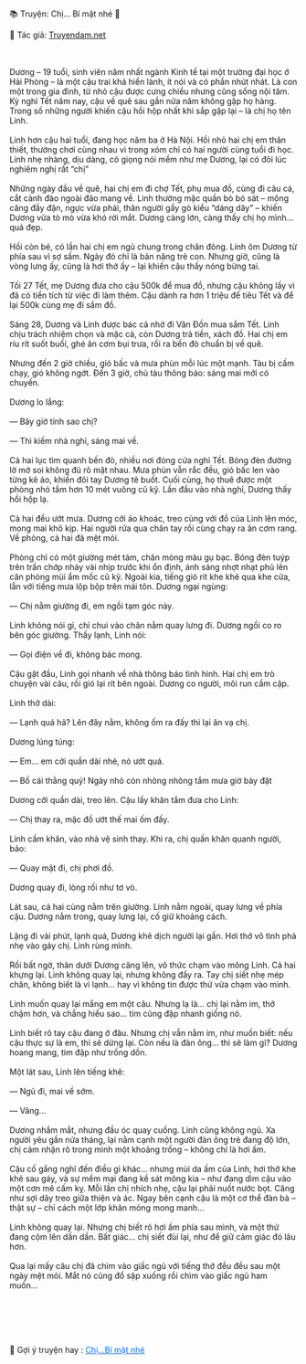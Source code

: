 📚 Truyện: Chị... Bí mật nhé 🔞 
<br>
<p>📖 Tác giả: <a href="https://truyendam.net" target="_blank" title="Truyện sex người lớn, truyện 18+ tại Truyendam.net">Truyendam.net</a></p>
<br></br>
Dương – 19 tuổi, sinh viên năm nhất ngành Kinh tế tại một trường đại học ở Hải Phòng – là một cậu trai khá hiền lành, ít nói và có phần nhút nhát. Là con một trong gia đình, từ nhỏ cậu được cưng chiều nhưng cũng sống nội tâm. Kỳ nghỉ Tết năm nay, cậu về quê sau gần nửa năm không gặp họ hàng. Trong số những người khiến cậu hồi hộp nhất khi sắp gặp lại – là chị họ tên Linh.
<br></br>
Linh hơn cậu hai tuổi, đang học năm ba ở Hà Nội. Hồi nhỏ hai chị em thân thiết, thường chơi cùng nhau vì trong xóm chỉ có hai người cùng tuổi đi học. Linh nhẹ nhàng, dịu dàng, có giọng nói mềm như mẹ Dương, lại có đôi lúc nghiêm nghị rất “chị”
<br></br>
Những ngày đầu về quê, hai chị em đi chợ Tết, phụ mua đồ, cùng đi câu cá, cắt cành đào ngoài đảo mang về. Linh thường mặc quần bò bó sát – mông căng đầy đặn, ngực vừa phải, thân người gầy gò kiểu “dáng dây” – khiến Dương vừa tò mò vừa khó rời mắt. Dương càng lớn, càng thấy chị họ mình... quá đẹp.
<br></br>
Hồi còn bé, có lần hai chị em ngủ chung trong chăn đông. Linh ôm Dương từ phía sau vì sợ sấm. Ngày đó chỉ là bản năng trẻ con. Nhưng giờ, cũng là vòng lưng ấy, cũng là hơi thở ấy – lại khiến cậu thấy nóng bừng tai.
<br></br>
Tối 27 Tết, mẹ Dương đưa cho cậu 500k để mua đồ, nhưng cậu không lấy vì đã có tiền tích từ việc đi làm thêm. Cậu dành ra hơn 1 triệu để tiêu Tết và để lại 500k cùng mẹ đi sắm đồ.
<br></br>
Sáng 28, Dương và Linh được bác cả nhờ đi Vân Đồn mua sắm Tết. Linh chịu trách nhiệm chọn và mặc cả, còn Dương trả tiền, xách đồ. Hai chị em ríu rít suốt buổi, ghé ăn cơm bụi trưa, rồi ra bến đò chuẩn bị về quê.
<br></br>
Nhưng đến 2 giờ chiều, gió bấc và mưa phùn mỗi lúc một mạnh. Tàu bị cấm chạy, gió không ngớt. Đến 3 giờ, chủ tàu thông báo: sáng mai mới có chuyến.
<br></br>
Dương lo lắng:
<br></br>
— Bây giờ tính sao chị?
<br></br>
— Thì kiếm nhà nghỉ, sáng mai về.
<br></br>
Cả hai lục tìm quanh bến đò, nhiều nơi đóng cửa nghỉ Tết. Bóng đèn đường lờ mờ soi không đủ rõ mặt nhau. Mưa phùn vẫn rắc đều, gió bấc len vào từng kẽ áo, khiến đôi tay Dương tê buốt. Cuối cùng, họ thuê được một phòng nhỏ tầm hơn 10 mét vuông cũ kỹ. Lần đầu vào nhà nghỉ, Dương thấy hồi hộp lạ.
<br></br>
Cả hai đều ướt mưa. Dương cởi áo khoác, treo cùng với đồ của Linh lên móc, mong mai khô kịp. Hai người rửa qua chân tay rồi cùng chạy ra ăn cơm rang. Về phòng, cả hai đã mệt mỏi.
<br></br>
Phòng chỉ có một giường mét tám, chăn mỏng màu gụ bạc. Bóng đèn tuýp trên trần chớp nháy vài nhịp trước khi ổn định, ánh sáng nhợt nhạt phủ lên căn phòng mùi ẩm mốc cũ kỹ. Ngoài kia, tiếng gió rít khe khẽ qua khe cửa, lẫn với tiếng mưa lộp bộp trên mái tôn. Dương ngại ngùng:
<br></br>
— Chị nằm giường đi, em ngồi tạm góc này.
<br></br>
Linh không nói gì, chỉ chui vào chăn nằm quay lưng đi. Dương ngồi co ro bên góc giường. Thấy lạnh, Linh nói:
<br></br>
— Gọi điện về đi, không bác mong.
<br></br>
Cậu gật đầu, Linh gọi nhanh về nhà thông báo tình hình. Hai chị em trò chuyện vài câu, rồi gió lại rít bên ngoài. Dương co người, môi run cầm cập.
<br></br>
Linh thở dài:
<br></br>
— Lạnh quá hả? Lên đây nằm, không ốm ra đấy thì lại ăn vạ chị.
<br></br>
Dương lúng túng:
<br></br>
— Em... em cởi quần dài nhé, nó ướt quá.
<br></br>
— Bố cái thằng quỷ! Ngày nhỏ còn nhông nhông tắm mưa giờ bày đặt 
<br></br>
Dương cởi quần dài, treo lên. Cậu lấy khăn tắm đưa cho Linh:
<br></br>
— Chị thay ra, mặc đồ ướt thế mai ốm đấy.
<br></br>
Linh cầm khăn, vào nhà vệ sinh thay. Khi ra, chị quấn khăn quanh người, bảo:
<br></br>
— Quay mặt đi, chị phơi đồ.
<br></br>
Dương quay đi, lòng rối như tơ vò.
<br></br>
Lát sau, cả hai cùng nằm trên giường. Linh nằm ngoài, quay lưng về phía cậu. Dương nằm trong, quay lưng lại, cố giữ khoảng cách.
<br></br>
Lặng đi vài phút, lạnh quá, Dương khẽ dịch người lại gần. Hơi thở vô tình phả nhẹ vào gáy chị. Linh rùng mình.
<br></br>
Rồi bất ngờ, thân dưới Dương căng lên, vô thức chạm vào mông Linh. Cả hai khựng lại. Linh không quay lại, nhưng không đẩy ra. Tay chị siết nhẹ mép chăn, không biết là vì lạnh… hay vì không tin được thứ vừa chạm vào mình.
<br></br>
Linh muốn quay lại mắng em một câu. Nhưng lạ là… chị lại nằm im, thở chậm hơn, và chẳng hiểu sao… tim cũng đập nhanh giống nó.
<br></br>
Linh biết rõ tay cậu đang ở đâu. Nhưng chị vẫn nằm im, như muốn biết: nếu cậu thực sự là em, thì sẽ dừng lại. Còn nếu là đàn ông… thì sẽ làm gì? Dương hoang mang, tim đập như trống dồn.
<br></br>
Một lát sau, Linh lên tiếng khẽ:
<br></br>
— Ngủ đi, mai về sớm.
<br></br>
— Vâng...
<br></br>
Dương nhắm mắt, nhưng đầu óc quay cuồng. Linh cũng không ngủ. Xa người yêu gần nửa tháng, lại nằm cạnh một người đàn ông trẻ đang độ lớn, chị cảm nhận rõ trong mình một khoảng trống – không chỉ là hơi ấm. 
<br></br>
Cậu cố gắng nghĩ đến điều gì khác… nhưng mùi da ấm của Linh, hơi thở khe khẽ sau gáy, và sự mềm mại đang kề sát mông kia – như đang dìm cậu vào một cơn mê cấm kỵ. Mỗi lần chị nhích nhẹ, cậu lại phải nuốt nước bọt. Căng như sợi dây treo giữa thiện và ác. Ngay bên cạnh cậu là một cơ thể đàn bà – thật sự – chỉ cách một lớp khăn mỏng mong manh…
<br></br>
Linh không quay lại. Nhưng chị biết rõ hơi ấm phía sau mình, và một thứ đang cộm lên dần dần. Bất giác… chị siết đùi lại, như để giữ cảm giác đó lâu hơn.
<br></br>
Qua lại mấy câu chị đã chìm vào giấc ngủ với tiếng thở đều đều sau một ngày mệt mỏi. Mắt nó cũng đổ sập xuống rồi chìm vào giấc ngủ ham muốn…

<!-- truyện sex vợ bạn, vợ bạn ngon quá, hiếp dâm vợ bạn tại nhà, bạn chồng đụ vợ, truyện sex sinh viên, truyện sex xóm trọ,truyện sex hiếp dâm,truyện 18+,Truyện sex người lớn, Truyendam.net -->
<br></br><br></br>
<p>
  📢 Gợi ý truyện hay : 
  <a href="https://truyendam.net/truyen/chi-bi-mat-nhe" 
     target="_blank" 
     title="Truyện sex người lớn, truyện 18+ tại Truyendam.net"
     style="text-decoration: underline; color: #0070f3;"
  >
    Chị...Bí mật nhé
  </a>
</p>